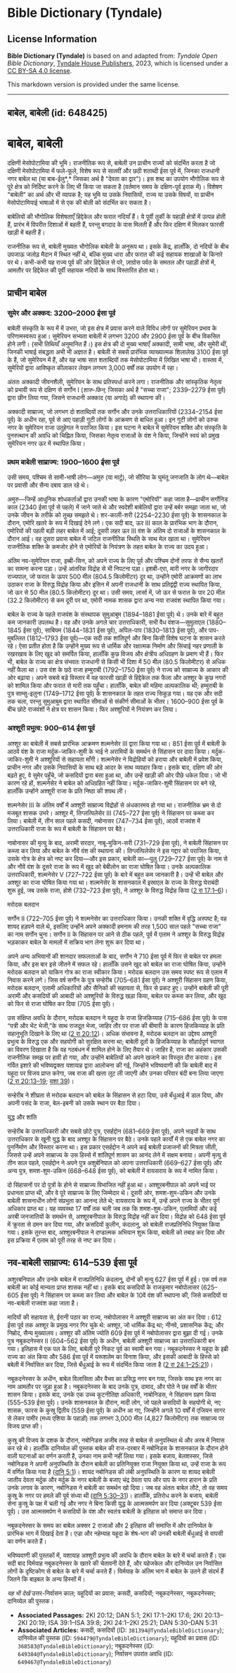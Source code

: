 # Bible Dictionary (Tyndale)

## License Information

**Bible Dictionary (Tyndale)** is based on and adapted from: _Tyndale Open Bible Dictionary_, [Tyndale House Publishers](https://tyndaleopenresources.com/), 2023, which is licensed under a [CC BY-SA 4.0 license](https://creativecommons.org/licenses/by-sa/4.0/legalcode.en).

This markdown version is provided under the same license.



--------------------------------

## बाबेल, बाबेली (id: 648425)

बाबेल, बाबेली
=============

दक्षिणी मेसोपोटामिया की भूमि। राजनीतिक रूप से, बाबेली उन प्राचीन राज्यों को संदर्भित करता है जो दक्षिणी मेसोपोटामिया में फले\-फूले, विशेष रूप से सातवीं और छठी शताब्दी ईसा पूर्व में, जिनका राजधानी नगर बाबेल था (या बाब\-ईलु*,* जिसका अर्थ है "देवता का द्वार")। इस शब्द का उपयोग भौगोलिक रूप से पूरे क्षेत्र को निर्दिष्ट करने के लिए भी किया जा सकता है (वर्तमान समय के दक्षिण\-पूर्व इराक में)। विशेषण "बाबेली" का अर्थ और भी व्यापक है; यह भूमि या उसके निवासियों, राज्य या उसके विषयों, या प्राचीन मेसोपोटामियाई भाषाओं में से एक की बोली को संदर्भित कर सकता है।

बाबेलियों की भौगोलिक विशेषताएँ हिद्देकेल और फरात नदियाँ हैं। ये पूर्वी तुर्की के पहाड़ी क्षेत्रों में उत्पन्न होती हैं, प्रारंभ में विपरीत दिशाओं में बहती हैं, परन्तु बगदाद के पास मिलती हैं और फिर दक्षिण में मिलकर फारसी खाड़ी में बहती हैं।

राजनीतिक रूप से, बाबेली मुख्यतः भौगोलिक बाबेली के अनुरूप था। इसके केंद्र, हालाँकि, दो नदियों के बीच उपजाऊ जलोढ़ मैदान में स्थित नहीं थे, बल्कि मुख्य धारा और फरात की कई सहायक शाखाओं के किनारे पर थे। कभी\-कभी यह राज्य पूर्व की ओर हिद्देकेल से परे, ज़ाग्रोस पर्वत के समतल और पहाड़ी क्षेत्रों में, आमतौर पर हिद्देकेल की पूर्वी सहायक नदियों के साथ विस्तारित होता था।

प्राचीन बाबेल
-------------

### सुमेर और अक्कद: 3200–2000 ईसा पूर्व

बाबेली संस्कृति के रूप में में उभरा, जो इस क्षेत्र में प्रवास करने वाले विविध लोगों पर सुमेरियन प्रभाव के परिणामस्वरूप हुआ। सुमेरियन सभ्यता बाबेली में लगभग 3200 और 2900 ईसा पूर्व के बीच विकसित होने लगी। (सभी तिथियाँ अनुमानित हैं।) इस क्षेत्र की दो मुख्य भाषाएँ अक्कादी, सामी भाषा, और सुमेरी थीं, जिनकी भाषाई संबद्धता अभी भी अज्ञात है। बाबेली से सबसे प्रारंभिक व्याख्यात्मक शिलालेख 3100 ईसा पूर्व के हैं, जो सुमेरियन में हैं, और यह भाषा सात शताब्दियों तक मेसोपोटामिया में लिखित भाषा थी। वास्तव में, सुमेरियों द्वारा आविष्कृत कीलाकार लेखन लगभग 3,000 वर्षों तक उपयोग में रहा।

अंततः अक्कादी जीवनशैली, सुमेरियन के साथ प्रतिस्पर्धा करने लगा। राजनीतिक और सांस्कृतिक नेतृत्व को प्रभावी रूप से दक्षिण से सर्गोन I (*शारु\-किन,* जिसका अर्थ है "सच्चा राजा"; 2339–2279 ईसा पूर्व) द्वारा छीन लिया गया, जिसने राजधानी अक्काद (या अगादे) की स्थापना की।

अक्कादी साम्राज्य, जो लगभग दो शताब्दियों तक सर्गोन और उनके उत्तराधिकारियों (2334–2154 ईसा पूर्व) के अधीन रहा, पूर्व से आए पहाड़ी गुटी लोगों के आक्रमण से बाधित हुआ। इन गुटी लोगों को उरुक नगर के सुमेरियन राजा उतुहेगल ने पराजित किया। इस घटना ने बाबेल में सुमेरियन शक्ति और संस्कृति के पुनरुत्थान की अवधि को चिह्नित किया, जिसका नेतृत्व राजाओं के वंश ने किया, जिन्होंने स्वयं को प्रमुख सुमेरियन नगर ऊर में स्थापित किया।

### प्रथम बाबेली साम्राज्य: 1900–1600 ईसा पूर्व

उसी समय, पश्चिम से सामी\-भाषी लोग—अमुरु (या मार्टु), जो सीरिया के घुमंतू जनजाति के लोग थे—बाबेल पर प्रवासी और सैन्य दबाव डाल रहे थे।

अमुरु—जिन्हें आधुनिक शोधकर्ताओं द्वारा उनकी भाषा के कारण "एमोरियों" कहा जाता है—प्राचीन सर्गोनिड काल (2340 ईसा पूर्व से पहले) में जाने जाते थे और स्वदेशी बाबेलियों द्वारा उन्हें बर्बर समझा जाता था, जो उनके जीवन के तरीके को तुच्छ समझते थे। शर\-काली\-शरी (2254–2230 ईसा पूर्व) के शासनकाल के दौरान, एमोरि खतरे के रूप में दिखाई देने लगे। एक सदी बाद, ऊर III काल के प्रारंभिक भाग के दौरान, एमोरियों की पहली बड़ी लहर बाबेल में आई; दूसरी लहर ऊर III वंश के अंतिम दो राजाओं के शासनकाल के दौरान आई। वह दूसरा प्रवास बाबेल में जटिल राजनीतिक स्थिति के साथ मेल खाता था। सुमेरियन राजनीतिक शक्ति के कमजोर होने से एमोरियों के नियंत्रण के तहत बाबेल के राज्य का उदय हुआ।

अंतिम नव\-सुमेरियन राजा, इब्बी\-सिन, को अपने राज्य के लिए पूर्व और पश्चिम दोनों तरफ से सैन्य खतरों का सामना करना पड़ा। उन्हें आंतरिक विद्रोह से भी निपटना पड़ा। इशबी\-एरा, मारी नगर के जागीरदार राज्यपाल, जो फरात के ऊपर 500 मील (804\.5 किलोमीटर) दूर था, उन्होंने एमोरी आक्रमणों का लाभ उठाकर राजा के विरुद्ध विद्रोह किया और इसिन में अपनी राजधानी के साथ प्रतिद्वंद्वी राज्य स्थापित किया, जो ऊर से 50 मील (80\.5 किलोमीटर) दूर था। उसी समय, लार्सा में, जो ऊर से फरात के पार 20 मील (32\.2 किलोमीटर) से कम दूरी पर था, एमोरी नामक शासक द्वारा अन्य नया राजवंश स्थापित किया गया।

बाबेल के राज्य के पहले राजवंश के संस्थापक सुमुआबुम (1894–1881 ईसा पूर्व) थे। उनके बारे में बहुत कम जानकारी उपलब्ध है। वह और उनके अगले चार उत्तराधिकारी, सभी वैध वंशज—सुमुलाएल (1880–1845 ईसा पूर्व), साबियम (1844–1831 ईसा पूर्व), अपिल\-पाप (1830–1813 ईसा पूर्व), और पाप\-मुबल्लित (1812–1793 ईसा पूर्व)—एक सदी तक शांतिपूर्ण और बिना किसी विशेष घटना के शासन करते रहे। ऐसा प्रतीत होता है कि उन्होंने मुख्य रूप से धार्मिक और रक्षात्मक निर्माण और सिंचाई नहर प्रणाली के रखरखाव के लिए खुद को समर्पित किया, हालाँकि कुछ विजय और क्षेत्रीय अधिग्रहण के प्रमाण भी हैं। फिर भी, बाबेल के राज्य का क्षेत्र संभवतः राजधानी से किसी भी दिशा में 50 मील (80\.5 किलोमीटर) से अधिक नहीं फैला था। उस वंश के छठे राजा हम्मुराबी (1792–1750 ईसा पूर्व) ने राज्य को साम्राज्य के आकार की ओर बढ़ाया। अपने सबसे बड़े विस्तार में यह फारसी खाड़ी से हिद्देकेल तक फैला और अश्शूर के कुछ नगरों को शामिल किया और फरात से मारी तक पहुँचा। हालाँकि, बाबेल की महिमा अल्पकालिक थी; हम्मुराबी के पुत्र साम्सु\-इलुना (1749–1712 ईसा पूर्व) के शासनकाल के तहत राज्य सिकुड़ गया। यह एक और सदी तक चला, परन्तु सुमुआबुम द्वारा स्थापित सीमाओं से संकीर्ण सीमाओं के भीतर। 1600–900 ईसा पूर्व के बीच छोटे राजवंशों ने क्षेत्र पर शासन किया। फिर अश्शूरियों ने नियंत्रण कर लिया।

### अश्शूरी प्रभुत्व: 900–614 ईसा पूर्व

अश्शूर का बाबेली में सबसे प्रारंभिक आक्रमण शल्मनेसेर III द्वारा किया गया था। 851 ईसा पूर्व में बाबेली के आठवें वंश के राजा मर्दुक\-जाकिर\-शुमी के भाई ने अरामियों के समर्थन से सिंहासन पर दावा किया। मर्दुक\-जाकिर\-शुमी ने अश्शूरियों से सहायता माँगी। शल्मनेसेर ने विद्रोहियों को हराया और बाबेली में प्रवेश किया, प्राचीन नगर और उसके निवासियों के साथ बड़े आदर के साथ व्यवहार किया। इसके बाद, दक्षिण की ओर बढ़ते हुए, वे सुमेर पहुँचे, जो कसदियों द्वारा बसा हुआ था, और उन्हें खाड़ी की ओर पीछे धकेल दिया। जो भी कारण रहे हों, शल्मनेसेर ने बाबेल को अधिग्रहित नहीं किया। मर्दुक\-जाकिर\-शुमी सिंहासन पर बने रहे, हालाँकि उन्होंने अश्शूरी राजा के प्रति निष्ठा की शपथ ली।

शल्मनेसेर III के अंतिम वर्षों में अश्शूरी साम्राज्य विद्रोहों से अंधकारमय हो गया था। राजनीतिक भ्रम से दो मजबूत शासक उभरे। अश्शूर में, तिग्लत्पिलेसेर III (745–727 ईसा पूर्व) ने सिंहासन पर कब्जा कर लिया। बाबेली में, तीन साल पहले कसदी, नबोनासर (747–734 ईसा पूर्व), आठवें राजवंश में उत्तराधिकारी राजा के रूप में बाबेली के सिंहासन पर बैठे।

नाबोनासर की मृत्यु के बाद, अरामी सरदार, नाबू\-मुकिन\-सरी (731–729 ईसा पूर्व), ने बाबेली सिंहासन पर कब्जा कर लिया और बाबेल के नौवें वंश की स्थापना की। तिग्लत्पिलेसेर ने इस गद्दार को पराजित किया, उसके गोत्र के क्षेत्र को नष्ट कर दिया—और इस प्रकार, बाबेली का—पुलु (729–727 ईसा पूर्व) के नाम से और नौवें वंश के दूसरे राजा के रूप में खुद को बेबीलोन का राजा घोषित किया। उनके अल्पकालिक उत्तराधिकारी, शल्मनेसेर V (727–722 ईसा पूर्व) के बारे में बहुत कम जानकारी है। उन्हें भी बाबेल और अश्शूर का राजा घोषित किया गया था। शल्मनेसेर के शासनकाल में इस्राएल के राज्य के विरुद्ध घेराबंदी शुरू हुई, जब उसके राजा, होशे (732–723 ईसा पूर्व), ने अश्शूर के विरुद्ध विद्रोह किया ([2 रा 17:1–6](https://ref.ly/2Kgs17:1-2Kgs17:6))।

मरोदक बलदान

सर्गोन II (722–705 ईसा पूर्व) ने शल्मनेसेर का उत्तराधिकार किया। उनकी शक्ति में वृद्धि अस्पष्ट है; वह शायद हड़पने वाले थे, इसलिए उन्होंने अपने अक्कादी हमनाम की तरह 1,500 साल पहले "सच्चा राजा" का नाम सर्गोन चुना। सर्गोन II के सिंहासन पर आने से ठीक पहले, पूर्व में एलाम ने अश्शूर के विरुद्ध विद्रोह भड़काकर बाबेल के मामलों में सक्रिय भाग लेना शुरू कर दिया था।

अपने अन्य अभियानों की शानदार सफलताओं के बाद, सर्गोन ने 710 ईसा पूर्व में फिर से बाबेल पर हमला किया, और इस बार इसे जीतने में सफल रहे। हालाँकि उसने खुद को बाबेल का राजा घोषित किया, उन्होंने मरोदक बलदान को याकिन गोत्र का राजा स्वीकार किया। मरोदक बलदान उस समय स्पष्ट रूप से एलाम में निवास करने लगे। जिस वर्ष सर्गोन के पुत्र सन्हेरीब (705–681 ईसा पूर्व) ने अश्शूरी सिंहासन ग्रहण किया, मरोदक बलदान, एलामी अधिकारियों और सैनिकों की सहायता से, फिर से प्रकट हुए। उन्होंने बाबेली की पूरी अरामी और कसदियों की आबादी को अश्शूरियों के विरुद्ध खड़ा किया, बाबेल पर कब्जा कर लिया, और खुद को फिर से राजा घोषित कर दिया (705 ईसा पूर्व)।

उस संक्षिप्त अवधि के दौरान, मरोदक बलदान ने यहूदा के राजा हिजकिय्याह (715–686 ईसा पूर्व) के पास “पत्री और भेंट भेजी,”के साथ राजदूत भेजा, जाहिर तौर पर राजा की बीमारी के कारण हिजकिय्याह के प्रति सहानुभूति दिखाने के लिए था ([2 रा 20:12](https://ref.ly/2Kgs20:12))। अधिक संभावना है, मरोदक बलदान का उद्देश्य अश्शूरी प्रभुत्व के विरुद्ध एक और सहयोगी को सुरक्षित करना था; बाबेली दूतों के हिजकिय्याह के सौहार्दपूर्ण स्वागत का विवरण दिखाता है कि वह गठबंधन में शामिल होने के लिए तैयार थे। जाहिर है, राजा का अहंकार उसकी राजनीतिक समझ पर हावी हो गया, और उन्होंने बाबेलियों को अपने खजाने का विस्तृत दौरा कराया। इस गर्वित इशारे की भविष्यद्वक्ता यशायाह द्वारा आलोचना की गई, जिन्होंने भविष्यवाणी की कि बाबेली बाद में यहूदा पर विजय प्राप्त करेगा, जब राजा की खत्ता लूट ली जाएगी और उनका परिवार बंदी बना लिया जाएगा ([2 रा 20:13–19](https://ref.ly/2Kgs20:13-2Kgs20:19); [यशा 39](https://ref.ly/Isa39:1-Isa39:8))।

सन्हेरीब ने शीघ्रता से मरोदक बलदान को बाबेल के सिंहासन से हटा दिया, उसे बँधुआई में डाल दिया, और अपनी पसंद के राजा, बेल\-इबनी को उसके स्थान पर बैठा दिया।

युद्ध और शांति

सन्हेरीब के उत्तराधिकारी और सबसे छोटे पुत्र, एसर्हद्दोन (681–669 ईसा पूर्व), अपने भाइयों के साथ उत्तराधिकार के खूनी युद्ध के बाद अश्शूर के सिंहासन पर बैठे। उनके पहले कार्यों में से एक बाबेल नगर का पुनर्निर्माण और विस्तार करना था। इस प्रकार एसर्हद्दोन ने अपने कई बाबेली प्रजाजनों की मित्रता जीती, जिससे उन्हें अपने साम्राज्य के उस हिस्से में शांतिपूर्ण शासन का आनंद लेने में सक्षम बनाया। अपनी मृत्यु से तीन साल पहले, एसर्हद्दोन ने अपने पुत्र अशुर्बनिपाल को अपना उत्तराधिकारी (669–627 ईसा पूर्व) और अन्य पुत्र, शमश\-शुम\-उकिन (668–648 ईसा पूर्व), को बाबेली में वायसराय के रूप में नामित किया।

दो सिंहासनों पर दो पुत्रों के होने से साम्राज्य विभाजित नहीं हुआ था। अश्शूरबनीपाल को अपने भाई पर प्रधानता प्राप्त थी, और वे पूरे साम्राज्य के लिए जिम्मेदार थे। दूसरी ओर, शमश\-शुम\-उकिन और उनके बाबेली शासनाधीन लोगों संप्रभुता का आनन्द लेते थे; वायसराय के रूप में, उन्हें अपने राज्य के भीतर पूर्ण अधिकार प्राप्त था। यह व्यवस्था 17 वर्षों तक चली जब तक कि शमश\-शुम\-उकिन, एलामियों और कई अरबी जनजातियों के समर्थन से, अश्शूरबनीपाल के विरुद्ध विद्रोह नहीं कर दिया। विद्रोह को 648 ईसा पूर्व में क्रूरता से दमन कर दिया गया, और कसदियों कुलीन, कंदलानु, को बाबेली राजप्रतिनिधि नियुक्त किया गया। इसके तुरन्त बाद, अश्शूरबनीपाल ने दण्डात्मक अभियान शुरू किया, बाबेली को तबाह कर दिया और इस प्रक्रिया में एलाम को पूरी तरह से नष्ट कर दिया।

नव\-बाबेली साम्राज्य: 614–539 ईसा पूर्व
---------------------------------------

अशुरबनिपाल और उनके बाबेल में राजप्रतिनिधि कंदलानु, दोनों की मृत्यु 627 ईसा पूर्व में हुई। एक वर्ष तक बाबेली का कोई मान्यता प्राप्त शासक नहीं था। इसके बाद कसदियों के राजकुमार नबोपोलासर (625–605 ईसा पूर्व) ने सिंहासन पर कब्जा कर लिया और बाबेल के 10वें वंश की स्थापना की, जिसे कसदियों या नव\-बाबेली राजवंश कहा जाता है।

मादियों की सहायता से, ईरानी पठार का राज्य, नबोपोलासर ने अश्शूरी साम्राज्य का अंत कर दिया। 612 ईसा पूर्व तक अश्शूर के प्रमुख नगर गिर चुके थे: अश्शूर, जो धार्मिक केंद्र था; नीनवे, प्रशासनिक केंद्र; और निम्रोद, सैन्य मुख्यालय। अश्शूर की अंतिम ज्योति 609 ईसा पूर्व में नबोपोलासर द्वारा बुझा दी गई। उनके पुत्र नबूकदनेस्सर II (604–562 ईसा पूर्व) के अधीन, बाबेली अश्शूरी साम्राज्य का उत्तराधिकारी बन गया। इतिहास में एक पल के लिए, बाबेली पूरे निकट पूर्व का स्वामी बन गया। नबूकदनेस्सर ने यहूदा के इब्री राज्य का अंत किया और 586 ईसा पूर्व में यरूशलेम का विनाश किया, और इसकी आबादी के हिस्से को बबेली में निर्वासित कर दिया, जिसे बँधुआई के रूप में संदर्भित किया जाता है ([2 रा 24:1–25:21](https://ref.ly/2Kgs24:1-2Kgs25:21))।

नबूकदनेस्सर के अधीन, बाबेल विलासिता और वैभव का प्रसिद्ध नगर बन गया, जिसके साथ इस नगर का नाम आमतौर पर जुड़ा हुआ है। नबूकदनेस्सर के बाद उनके पुत्र, दामाद, और पोते ने छह वर्षों के भीतर शासन किया। इसके बाद, उनके एक उच्च कूटनीतिज्ञ अधिकारी, नाबोनिडस, ने सिंहासन ग्रहण किया (555–539 ईसा पूर्व)। उनके शासनकाल के दौरान, मादी लोग, जो पहले कसदियों के सहयोगी थे, नए शासक, फारस के कुस्रू द्वितीय (559 ईसा पूर्व) के अधीन आ गए, जिन्होंने अगले 10 वर्षों में एजियन सागर से लेकर पामीर (मध्य एशिया के पहाड़ों) तक लगभग 3,000 मील (4,827 किलोमीटर) तक साम्राज्य पर विजय प्राप्त की।

कुस्रू की विजय के दशक के दौरान, नबोनिडस अजीब तरह से बाबेल से अनुपस्थित थे और अरब में निवास कर रहे थे। हालाँकि दानिय्येल की पुस्तक बाबेल की राज\-दरबार में नबोनिडस के शासनकाल के दौरान होने वाली घटनाओं का वर्णन करती है, उनका नाम कभी नहीं लिया गया। इसके बजाय, बेलशस्सर, जिसे नबोनिडस ने अपनी अनुपस्थिति के दौरान बाबेली का प्रतिनियुक्त राजा नियुक्त किया था, उन्हें राजा के रूप में वर्णित किया गया है ([दानि 5:1](https://ref.ly/Dan5:1))। शायद नबोनिडस की लंबी अनुपस्थिति के कारण या शायद बाबेली जातीय देवता मर्दुक और मर्दुक के नगर बाबेली के बजाए चंद्र देवता पाप और पाप के नगर हारान के प्रति उनके लगाव के कारण, नबोनिडस ने बाबेली का समर्थन खो दिया। जब वह अंततः बाबेल लौटे, तो वह समय कुस्रू के नगर पर हमले की पूर्व संध्या थी ([दानि 5:30–31](https://ref.ly/Dan5:30-Dan5:31))। हालाँकि, प्रतिरोध करने के बजाय, बाबेली सेना कुस्रू के पक्ष में चली गई और नगर ने बिना किसी युद्ध के आत्मसमर्पण कर दिया (अक्टूबर 539 ईसा पूर्व)। उस आत्मसमर्पण ने कसदियों के वंश और स्वतंत्र बाबेली के इतिहास को समाप्त कर दिया।

नबूकदनेस्सर के समय का बाबेल अक्सर 2 राजाओं और 2 इतिहास की समाप्ति में और दानिय्येल के प्रारंभिक भाग में दिखाई देता है। एज्रा और नहेम्याह यहूदा के शेष\-भाग की उनकी बाबेली बँधुआई से वापसी का वर्णन करते हैं।

भविष्यवाणी की पुस्तकों में, यशायाह अश्शूरी प्रभुत्व की अवधि के दौरान बाबेल के बारे में चर्चा करते हैं। एक सदी बाद यिर्मयाह नबूकदनेस्सर के खतरे की चेतावनी देते हैं, और यहेजकेल और दानिय्येल उन निर्वासित लोगों के दृष्टिकोण से बाबेल के बारे में चर्चा करते हैं। यिर्मयाह के अंतिम भाग में बाबेल के उतने ही संदर्भ हैं जितने कि बाइबल के अन्य हिस्सों में।

*यह भी देखें* उत्तर\-निर्वासन काल; यहूदियों का प्रवास; कसदी, कसदियों; नबूकदनेस्सर, नबूकदनेस्सर; दानिय्येल की पुस्तक।

* **Associated Passages:** 2KI 20:12; DAN 5:1; 2KI 17:1–2KI 17:6; 2KI 20:13–2KI 20:19; ISA 39:1–ISA 39:8; 2KI 24:1–2KI 25:21; DAN 5:30–DAN 5:31
* **Associated Articles:** कसदी, कसदियों (ID: `381394@TyndaleBibleDictionary`); दानिय्येल की पुस्तक (ID: `594479@TyndaleBibleDictionary`); यहूदियों का प्रवास (ID: `368583@TyndaleBibleDictionary`); नबूकदनेस्सर (ID: `649384@TyndaleBibleDictionary`); निर्वासन उपरांत अवधि (ID: `649467@TyndaleBibleDictionary`)

